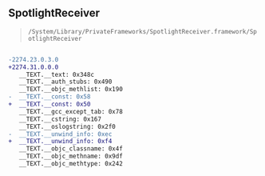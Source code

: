 ## SpotlightReceiver

> `/System/Library/PrivateFrameworks/SpotlightReceiver.framework/SpotlightReceiver`

```diff

-2274.23.0.3.0
+2274.31.0.0.0
   __TEXT.__text: 0x348c
   __TEXT.__auth_stubs: 0x490
   __TEXT.__objc_methlist: 0x190
-  __TEXT.__const: 0x58
+  __TEXT.__const: 0x50
   __TEXT.__gcc_except_tab: 0x78
   __TEXT.__cstring: 0x167
   __TEXT.__oslogstring: 0x2f0
-  __TEXT.__unwind_info: 0xec
+  __TEXT.__unwind_info: 0xf4
   __TEXT.__objc_classname: 0x4f
   __TEXT.__objc_methname: 0x9df
   __TEXT.__objc_methtype: 0x242

```
